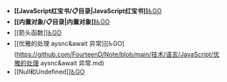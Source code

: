 - **[[JavaScript红宝书/📋目录|JavaScript红宝书]]**[♿GO](https://github.com/FourteenD/Note/blob/main/JavaScript红宝书/📋目录.md)
- **[[内置对象/📋目录|内置对象]]**[♿GO](https://github.com/FourteenD/Note/blob/main/内置对象/📋目录.md)
- [[箭头函数]][♿GO](https://github.com/FourteenD/Note/blob/main/技术/语言/JavaScript/箭头函数.md)
- [[优雅的处理 aysnc&await 异常]][♿GO](https://github.com/FourteenD/Note/blob/main/技术/语言/JavaScript/优雅的处理 aysnc&await 异常.md)
- [[Null和Undefined]][♿GO](https://github.com/FourteenD/Note/blob/main/技术/语言/JavaScript/Null和Undefined.md)
